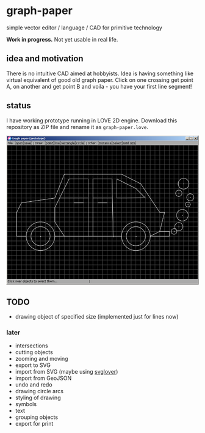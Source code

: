 # graph-paper

simple vector editor / language / CAD for primitive technology

**Work in progress.** Not yet usable in real life.

## idea and motivation

There is no intuitive CAD aimed at hobbyists. Idea is having something like virtual equivalent of good old graph paper. Click on one crossing get point A, on another and get point B and voila - you have your first line segment!

## status

I have working prototype running in LOVE 2D engine. Download this repository as ZIP file and rename it as `graph-paper.love`.

![example model](doc/smokecar.png)

## TODO

- drawing object of specified size (implemented just for lines now)

### later

- intersections
- cutting objects
- zooming and moving
- export to SVG
- import from SVG (maybe using [svglover](https://github.com/globalcitizen/svglover))
- import from GeoJSON
- undo and redo
- drawing circle arcs
- styling of drawing
- symbols
- text
- grouping objects
- export for print